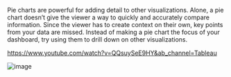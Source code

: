 Pie charts are powerful for adding detail to other visualizations. Alone, a pie chart doesn’t give the viewer a way to quickly and accurately compare information.
Since the viewer has to create context on their own, key points from your data are missed. Instead of making a pie chart the focus of your dashboard, 
try using them to drill down on other visualizations.


https://www.youtube.com/watch?v=QQsuySeE9HY&ab_channel=Tableau

![image](https://user-images.githubusercontent.com/114629519/199367570-12cd4a72-9dd3-4a9e-bdec-1ae0127fe63f.png)
